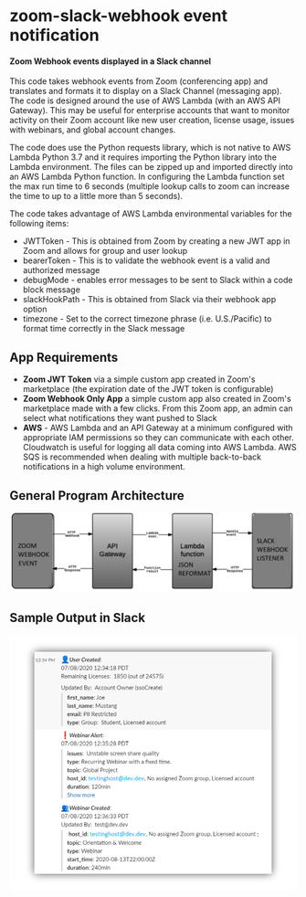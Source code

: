 # zoom-slack-webhook event notification 
#### Zoom Webhook events displayed in a Slack channel
This code takes webhook events from Zoom (conferencing app) and translates and formats it to display on a Slack Channel (messaging app).   The code is designed around the use of AWS Lambda (with an AWS API Gateway).  This may be useful for enterprise accounts that want to monitor activity on their Zoom account like new user creation, license usage, issues with webinars, and global account changes.


The code does use the Python requests library, which is not native to AWS Lambda Python 3.7 and it requires importing the Python library into the Lambda environment.  The files can be zipped up and imported directly into an AWS Lambda Python function.   In configuring the Lambda function set the max run time to 6 seconds (multiple lookup calls to zoom can increase the time to up to a little more than 5 seconds).

The code takes advantage of AWS Lambda environmental variables for the following items:
- JWTToken - This is obtained from Zoom by creating a new JWT app in Zoom and allows for group and user lookup
- bearerToken -	This is to validate the webhook event is a valid and authorized message
- debugMode	- enables error messages to be sent to Slack within a code block message
- slackHookPath - This is obtained from Slack via their webhook app option
- timezone - Set to the correct timezone phrase (i.e. U.S./Pacific) to format time correctly in the Slack message


## App Requirements
- **Zoom JWT Token** via a simple custom app created in Zoom's marketplace (the expiration date of the JWT token is configurable)
- **Zoom Webhook Only App**  a simple custom app also created in Zoom's marketplace made with a few clicks.  From this Zoom app, an admin can select what notifications they want pushed to Slack
- **AWS** - AWS Lambda and an API Gateway at a minimum configured with appropriate IAM permissions so they can communicate with each other.  Cloudwatch is useful for logging all data coming into AWS Lambda.  AWS SQS is recommended when dealing with multiple back-to-back notifications in a high volume environment.

## General Program Architecture 
![Alt text](https://github.com/mkumar-avit/zoom-slack-webhook/blob/master/zoom%20webhook.png?raw=true "Application Diagram")

## Sample Output in Slack
![Alt text](https://github.com/mkumar-avit/zoom-slack-webhook/blob/master/Zoom-Slack-Webhook%20preview.png?raw=true "Slack sample")
